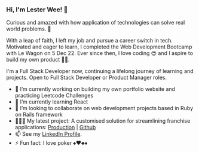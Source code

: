 ### Hi, I'm Lester Wee! 👋

<!--
**wyxlester/wyxlester** is a ✨ _special_ ✨ repository because its `README.md` (this file) appears on your GitHub profile.
-->
Curious and amazed with how application of technologies can solve real world problems. 🤩

With a leap of faith, I left my job and pursue a career switch in tech. Motivated and eager to learn, I completed the Web Development Bootcamp with Le Wagon on 5 Dec 22. Ever since then, I love coding 😍 and I aspire to build my own product 💪🏻.

I'm a Full Stack Developer now, continuing a lifelong journey of learning and projects. Open to Full Stack Developer or Product Manager roles.

- 🔭 I’m currently working on building my own portfolio website and practicing Leetcode Challenges
- 🌱 I’m currently learning React
- 👯 I’m looking to collaborate on web development projects based in Ruby on Rails framework
- 🧑🏻‍💻 My latest project: A customised solution for streamlining franchise applications: <a href="www.le-fms.com">Production</a> | <a href="https://github.com/willkoo/le-fms/">Github</a>
- 📫 See my <a href="https://www.linkedin.com/in/lester-wee/">LinkedIn Profile</a>.
- ⚡ Fun fact: I love poker ♠️❤️♣️♦️


